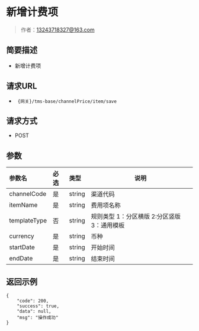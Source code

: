 # 新增计费项

> 作者：13243718327@163.com

## 简要描述

- 新增计费项

## 请求URL
- ` {网关}/tms-base/channelPrice/item/save`
  
## 请求方式
- POST 

## 参数

|参数名|必选|类型|说明|
|:----    |:---|:----- |-----   |
|channelCode |是  |string |渠道代码   |
|itemName |是  |string | 费用项名称    |
|templateType     |否  |string | 规则类型 1：分区横版 2:分区竖版 3：通用模板    |
|currency |是  |string | 币种    |
|startDate |是  |string | 开始时间    |
|endDate |是  |string | 结束时间    |
## 返回示例 

``` 
{
    "code": 200,
    "success": true,
    "data": null,
    "msg": "操作成功"
}
```